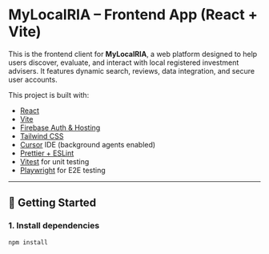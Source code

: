 # MyLocalRIA – Frontend App (React + Vite)

This is the frontend client for **MyLocalRIA**, a web platform designed to help users discover, evaluate, and interact with local registered investment advisers. It features dynamic search, reviews, data integration, and secure user accounts.

This project is built with:
- [React](https://reactjs.org/)
- [Vite](https://vitejs.dev/)
- [Firebase Auth & Hosting](https://firebase.google.com/)
- [Tailwind CSS](https://tailwindcss.com/)
- [Cursor](https://cursor.so) IDE (background agents enabled)
- [Prettier + ESLint](https://eslint.org/)
- [Vitest](https://vitest.dev/) for unit testing
- [Playwright](https://playwright.dev/) for E2E testing

---

## 🚀 Getting Started

### 1. Install dependencies
```bash
npm install
